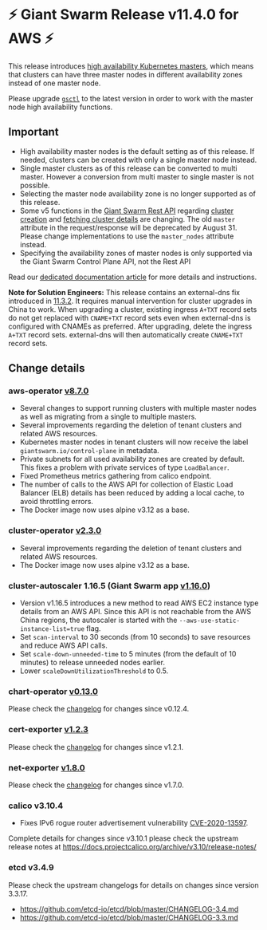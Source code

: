 # :zap: Giant Swarm Release v11.4.0 for AWS :zap:

This release introduces [high availability Kubernetes masters](https://docs.giantswarm.io/basics/ha-masters/),
which means that clusters can have three master nodes in different availability zones
instead of one master node.

Please upgrade [`gsctl`](https://docs.giantswarm.io/reference/gsctl/#install) to the latest
version in order to work with the master node high availability functions.

## Important

- High availability master nodes is the default setting as of this release. If needed,
  clusters can be created with only a single master node instead.
- Single master clusters as of this release can be converted to multi master. However
  a conversion from multi master to single master is not possible.
- Selecting the master node availability zone is no longer supported as of this release.
- Some v5 functions in the [Giant Swarm Rest API](https://docs.giantswarm.io/api/) regarding
  [cluster creation](https://docs.giantswarm.io/api/#operation/addClusterV5) and [fetching
  cluster details](https://docs.giantswarm.io/api/#operation/getClusterV5) are changing.
  The old `master` attribute in the request/response will be deprecated by August 31.
  Please change implementations to use the `master_nodes` attribute instead.
- Specifying the availability zones of master nodes is only supported via the Giant Swarm
  Control Plane API, not the Rest API

Read our [dedicated documentation article](https://docs.giantswarm.io/basics/ha-masters/)
for more details and instructions.

**Note for Solution Engineers:** This release contains an external-dns fix introduced in
[11.3.2](https://github.com/giantswarm/releases/blob/master/aws/v11.3.2/release-notes.md).
It requires manual intervention for cluster upgrades in China to work. When upgrading a
cluster, existing ingress `A+TXT` record sets do not get replaced with `CNAME+TXT` record sets
even when external-dns is configured with CNAMEs as preferred. After upgrading, delete the
ingress `A+TXT` record sets. external-dns will then automatically create `CNAME+TXT` record
sets.

## Change details

### aws-operator [v8.7.0](https://github.com/giantswarm/aws-operator/releases/tag/v8.7.0)

- Several changes to support running clusters with multiple master nodes as well as migrating
  from a single to multiple masters.
- Several improvements regarding the deletion of tenant clusters and related AWS resources.
- Kubernetes master nodes in tenant clusters will now receive the label
  `giantswarm.io/control-plane` in metadata.
- Private subnets for all used availability zones are created by default. This fixes a problem
  with private services of type `LoadBalancer`.
- Fixed Prometheus metrics gathering from calico endpoint.
- The number of calls to the AWS API for collection of Elastic Load Balancer (ELB) details
  has been reduced by adding a local cache, to avoid throttling errors.
- The Docker image now uses alpine v3.12 as a base.

### cluster-operator [v2.3.0](https://github.com/giantswarm/cluster-operator/releases/tag/v2.3.0)

- Several improvements regarding the deletion of tenant clusters and related AWS resources.
- The Docker image now uses alpine v3.12 as a base.

### cluster-autoscaler 1.16.5 (Giant Swarm app [v1.16.0](https://github.com/giantswarm/cluster-autoscaler-app/blob/master/CHANGELOG.md))

- Version v1.16.5 introduces a new method to read AWS EC2 instance type details from an AWS API.
  Since this API is not reachable from the AWS China regions, the autoscaler is started with the
  `--aws-use-static-instance-list=true` flag.
- Set `scan-interval` to 30 seconds (from 10 seconds) to save resources and reduce AWS API calls.
- Set `scale-down-unneeded-time` to 5 minutes (from the default of 10 minutes) to release unneeded
  nodes earlier.
- Lower `scaleDownUtilizationThreshold` to 0.5.

### chart-operator [v0.13.0](https://github.com/giantswarm/chart-operator/releases/tag/v0.13.0)

Please check the [changelog](https://github.com/giantswarm/chart-operator/blob/master/CHANGELOG.md)
for changes since v0.12.4.

### cert-exporter [v1.2.3](https://github.com/giantswarm/cert-exporter/releases/tag/v1.2.3)

Please check the [changelog](https://github.com/giantswarm/cert-exporter/blob/master/CHANGELOG.md)
for changes since v1.2.1.

### net-exporter [v1.8.0](https://github.com/giantswarm/net-exporter/releases/tag/v1.8.0)

Please check the [changelog](https://github.com/giantswarm/net-exporter/blob/master/CHANGELOG.md)
for changes since v1.7.0.

### calico v3.10.4

- Fixes IPv6 rogue router advertisement vulnerability
  [CVE-2020-13597](https://cve.mitre.org/cgi-bin/cvename.cgi?name=CVE-2020-13597).

Complete details for changes since v3.10.1 please check the upstream release notes at
https://docs.projectcalico.org/archive/v3.10/release-notes/

### etcd v3.4.9

Please check the upstream changelogs for details on changes since version 3.3.17.

- https://github.com/etcd-io/etcd/blob/master/CHANGELOG-3.4.md
- https://github.com/etcd-io/etcd/blob/master/CHANGELOG-3.3.md
